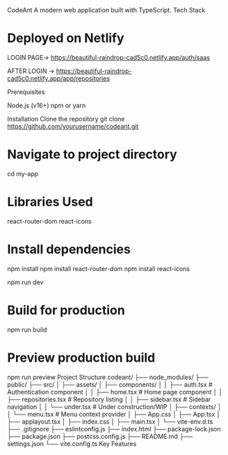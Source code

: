 CodeAnt
A modern web application built with TypeScript.
Tech Stack

# Deployed on Netlify
LOGIN PAGE->
https://beautiful-raindrop-cad5c0.netlify.app/auth/saas 

AFTER LOGIN ->
https://beautiful-raindrop-cad5c0.netlify.app/app/repositories

Prerequisites

Node.js (v16+)
npm or yarn

Installation
Clone the repository
git clone https://github.com/yourusername/codeant.git

# Navigate to project directory
cd my-app

# Libraries Used
react-router-dom
react-icons

# Install dependencies
npm install 
npm install react-router-dom
npm install react-icons

npm run dev

# Build for production
npm run build

# Preview production build
npm run preview
Project Structure
codeant/
├── node_modules/
├── public/
├── src/
│   ├── assets/
│   ├── components/
│   │   ├── auth.tsx     # Authentication component
│   │   ├── home.tsx     # Home page component
│   │   ├── repositories.tsx # Repository listing
│   │   ├── sidebar.tsx  # Sidebar navigation
│   │   └── under.tsx    # Under construction/WIP
│   ├── contexts/
│   │   └── menu.tsx     # Menu context provider
│   ├── App.css
│   ├── App.tsx
│   ├── applayout.tsx
│   ├── index.css
│   ├── main.tsx
│   └── vite-env.d.ts
├── .gitignore
├── eslintconfig.js
├── index.html
├── package-lock.json
├── package.json
├── postcss.config.js
├── README.md
├── settings.json
└── vite.config.ts
Key Features

